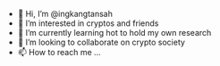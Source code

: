 - 👋 Hi, I’m @ingkangtansah
- 👀 I’m interested in cryptos and friends 
- 🌱 I’m currently learning hot to hold my own research
- 💞️ I’m looking to collaborate on crypto society 
- 📫 How to reach me ...

<!---
ingkangtansah/ingkangtansah is a ✨ special ✨ repository because its `README.md` (this file) appears on your GitHub profile.
You can click the Preview link to take a look at your changes.
--->
